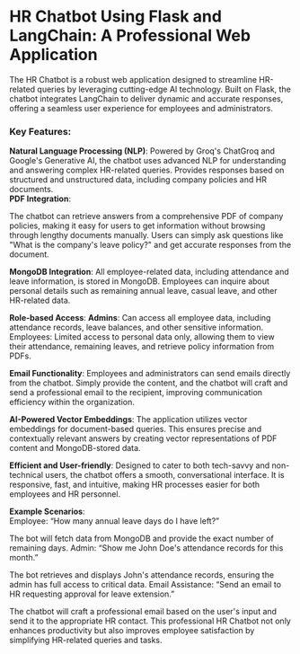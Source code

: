 <h1>HR Chatbot Using Flask and LangChain: A Professional Web Application </h1>
The HR Chatbot is a robust web application designed to streamline HR-related queries by leveraging cutting-edge AI technology. Built on Flask, the chatbot integrates LangChain to deliver dynamic and accurate responses, offering a seamless user experience for employees and administrators.<br>

<h3>Key Features:</h3>

<b>Natural Language Processing (NLP)</b>:
Powered by Groq's ChatGroq and Google's Generative AI, the chatbot uses advanced NLP for understanding and answering complex HR-related queries.
Provides responses based on structured and unstructured data, including company policies and HR documents.<br>
<b>PDF Integration</b>:

The chatbot can retrieve answers from a comprehensive PDF of company policies, making it easy for users to get information without browsing through lengthy documents manually.
Users can simply ask questions like "What is the company's leave policy?" and get accurate responses from the document.<br>

<b>MongoDB Integration</b>:
All employee-related data, including attendance and leave information, is stored in MongoDB.
Employees can inquire about personal details such as remaining annual leave, casual leave, and other HR-related data.<br>

<b>Role-based Access</b>:
<b>Admins</b>: Can access all employee data, including attendance records, leave balances, and other sensitive information.
Employees: Limited access to personal data only, allowing them to view their attendance, remaining leaves, and retrieve policy information from PDFs.<br>

<b>Email Functionality</b>:
Employees and administrators can send emails directly from the chatbot.
Simply provide the content, and the chatbot will craft and send a professional email to the recipient, improving communication efficiency within the organization.<br>

<b>AI-Powered Vector Embeddings</b>:
The application utilizes vector embeddings for document-based queries. This ensures precise and contextually relevant answers by creating vector representations of PDF content and MongoDB-stored data.<br>

<b>Efficient and User-friendly</b>:
Designed to cater to both tech-savvy and non-technical users, the chatbot offers a smooth, conversational interface. It is responsive, fast, and intuitive, making HR processes easier for both employees and HR personnel.<br>

<b>Example Scenarios</b>:<br>
Employee: “How many annual leave days do I have left?”

The bot will fetch data from MongoDB and provide the exact number of remaining days.
Admin: “Show me John Doe's attendance records for this month.”

The bot retrieves and displays John's attendance records, ensuring the admin has full access to critical data.
Email Assistance: “Send an email to HR requesting approval for leave extension.”

The chatbot will craft a professional email based on the user's input and send it to the appropriate HR contact.
This professional HR Chatbot not only enhances productivity but also improves employee satisfaction by simplifying HR-related queries and tasks.
